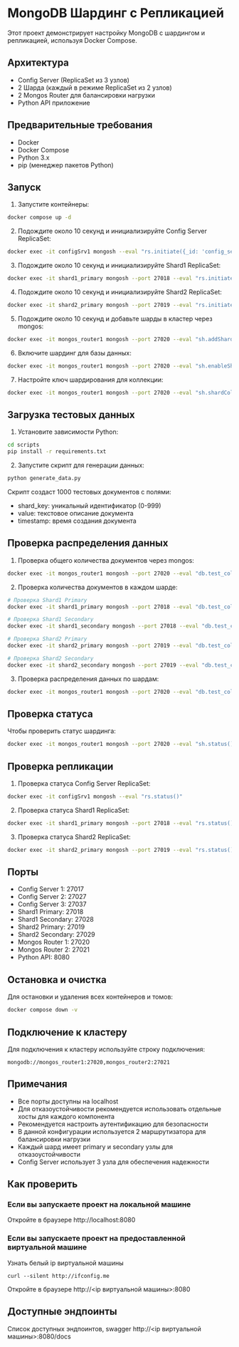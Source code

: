 # MongoDB Шардинг с Репликацией

Этот проект демонстрирует настройку MongoDB с шардингом и репликацией, используя Docker Compose.

## Архитектура

- Config Server (ReplicaSet из 3 узлов)
- 2 Шарда (каждый в режиме ReplicaSet из 2 узлов)
- 2 Mongos Router для балансировки нагрузки
- Python API приложение

## Предварительные требования

- Docker
- Docker Compose
- Python 3.x
- pip (менеджер пакетов Python)

## Запуск

1. Запустите контейнеры:
```bash
docker compose up -d
```

2. Подождите около 10 секунд и инициализируйте Config Server ReplicaSet:
```bash
docker exec -it configSrv1 mongosh --eval "rs.initiate({_id: 'config_server', members: [{_id: 0, host: 'configSrv1:27017'}, {_id: 1, host: 'configSrv2:27017'}, {_id: 2, host: 'configSrv3:27017'}]})"
```

3. Подождите около 10 секунд и инициализируйте Shard1 ReplicaSet:
```bash
docker exec -it shard1_primary mongosh --port 27018 --eval "rs.initiate({_id: 'shard1', members: [{_id: 0, host: 'shard1_primary:27018'}, {_id: 1, host: 'shard1_secondary:27018'}]})"
```

4. Подождите около 10 секунд и инициализируйте Shard2 ReplicaSet:
```bash
docker exec -it shard2_primary mongosh --port 27019 --eval "rs.initiate({_id: 'shard2', members: [{_id: 0, host: 'shard2_primary:27019'}, {_id: 1, host: 'shard2_secondary:27019'}]})"
```

5. Подождите около 10 секунд и добавьте шарды в кластер через mongos:
```bash
docker exec -it mongos_router1 mongosh --port 27020 --eval "sh.addShard('shard1/shard1_primary:27018'); sh.addShard('shard2/shard2_primary:27019')"
```

6. Включите шардинг для базы данных:
```bash
docker exec -it mongos_router1 mongosh --port 27020 --eval "sh.enableSharding('somedb')"
```

7. Настройте ключ шардирования для коллекции:
```bash
docker exec -it mongos_router1 mongosh --port 27020 --eval "sh.shardCollection('somedb.test_collection', { 'shard_key': 1 })"
```

## Загрузка тестовых данных

1. Установите зависимости Python:
```bash
cd scripts
pip install -r requirements.txt
```

2. Запустите скрипт для генерации данных:
```bash
python generate_data.py
```

Скрипт создаст 1000 тестовых документов с полями:
- shard_key: уникальный идентификатор (0-999)
- value: текстовое описание документа
- timestamp: время создания документа

## Проверка распределения данных

1. Проверка общего количества документов через mongos:
```bash
docker exec -it mongos_router1 mongosh --port 27020 --eval "db.test_collection.count()"
```

2. Проверка количества документов в каждом шарде:
```bash
# Проверка Shard1 Primary
docker exec -it shard1_primary mongosh --port 27018 --eval "db.test_collection.count()"

# Проверка Shard1 Secondary
docker exec -it shard1_secondary mongosh --port 27018 --eval "db.test_collection.count()"

# Проверка Shard2 Primary
docker exec -it shard2_primary mongosh --port 27019 --eval "db.test_collection.count()"

# Проверка Shard2 Secondary
docker exec -it shard2_secondary mongosh --port 27019 --eval "db.test_collection.count()"
```

3. Проверка распределения данных по шардам:
```bash
docker exec -it mongos_router1 mongosh --port 27020 --eval "db.test_collection.getShardDistribution()"
```

## Проверка статуса

Чтобы проверить статус шардинга:
```bash
docker exec -it mongos_router1 mongosh --port 27020 --eval "sh.status()"
```

## Проверка репликации

1. Проверка статуса Config Server ReplicaSet:
```bash
docker exec -it configSrv1 mongosh --eval "rs.status()"
```

2. Проверка статуса Shard1 ReplicaSet:
```bash
docker exec -it shard1_primary mongosh --port 27018 --eval "rs.status()"
```

3. Проверка статуса Shard2 ReplicaSet:
```bash
docker exec -it shard2_primary mongosh --port 27019 --eval "rs.status()"
```

## Порты

- Config Server 1: 27017
- Config Server 2: 27027
- Config Server 3: 27037
- Shard1 Primary: 27018
- Shard1 Secondary: 27028
- Shard2 Primary: 27019
- Shard2 Secondary: 27029
- Mongos Router 1: 27020
- Mongos Router 2: 27021
- Python API: 8080

## Остановка и очистка

Для остановки и удаления всех контейнеров и томов:
```bash
docker compose down -v
```

## Подключение к кластеру
Для подключения к кластеру используйте строку подключения:
```
mongodb://mongos_router1:27020,mongos_router2:27021
```

## Примечания
- Все порты доступны на localhost
- Для отказоустойчивости рекомендуется использовать отдельные хосты для каждого компонента
- Рекомендуется настроить аутентификацию для безопасности
- В данной конфигурации используется 2 маршрутизатора для балансировки нагрузки
- Каждый шард имеет primary и secondary узлы для отказоустойчивости
- Config Server использует 3 узла для обеспечения надежности

## Как проверить

### Если вы запускаете проект на локальной машине

Откройте в браузере http://localhost:8080

### Если вы запускаете проект на предоставленной виртуальной машине

Узнать белый ip виртуальной машины

```shell
curl --silent http://ifconfig.me
```

Откройте в браузере http://<ip виртуальной машины>:8080

## Доступные эндпоинты

Список доступных эндпоинтов, swagger http://<ip виртуальной машины>:8080/docs
